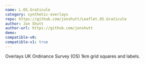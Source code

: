 ```yaml
---
name: L.OS.Graticule
category: synthetic-overlays
repo: https://github.com/jonshutt/Leaflet.OS.Graticule
author: Jon Shutt
author-url: https://github.com/jonshutt
demo: 
compatible-v0:
compatible-v1: true
---
```


Overlays UK Ordinance Survey (OS) 1km grid squares and labels.
